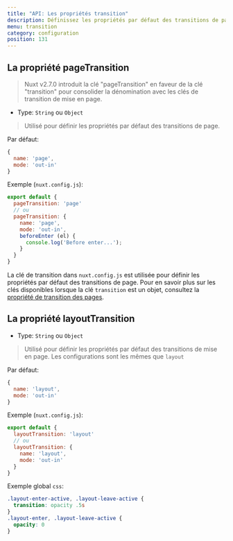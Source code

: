 ```yaml
---
title: "API: Les propriétés transition"
description: Définissez les propriétés par défaut des transitions de page et de mise en page.
menu: transition
category: configuration
position: 131
---
```


## La propriété pageTransition

> Nuxt v2.7.0 introduit la clé "pageTransition" en faveur de la clé "transition" pour consolider la dénomination avec les clés de transition de mise en page.

- Type: `String` ou `Object`

> Utilisé pour définir les propriétés par défaut des transitions de page.

Par défaut:
```js
{
  name: 'page',
  mode: 'out-in'
}
```

Exemple (`nuxt.config.js`):

```js
export default {
  pageTransition: 'page'
  // ou
  pageTransition: {
    name: 'page',
    mode: 'out-in',
    beforeEnter (el) {
      console.log('Before enter...');
    }
  }
}
```

La clé de transition dans `nuxt.config.js` est utilisée pour définir les propriétés par défaut des transitions de page. 
Pour en savoir plus sur les clés disponibles lorsque la clé `transition` est un objet, consultez la [propriété de transition des pages](/api/pages-transition#object).

## La propriété layoutTransition

- Type: `String` ou `Object`

> Utilisé pour définir les propriétés par défaut des transitions de mise en page. Les configurations sont les mêmes que `layout`

Par défaut:

```js
{
  name: 'layout',
  mode: 'out-in'
}
```

Exemple (`nuxt.config.js`):

```js
export default {
  layoutTransition: 'layout'
  // ou
  layoutTransition: {
    name: 'layout',
    mode: 'out-in'
  }
}
```

Exemple global `css`:

```css
.layout-enter-active, .layout-leave-active {
  transition: opacity .5s
}
.layout-enter, .layout-leave-active {
  opacity: 0
}
```
